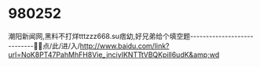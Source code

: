 # 980252
潮阳新闻网,黑料不打烊tttzzz668.su痞幼,好兄弟给个填空题----------------------------🍪🍪点/此/进/入/http://www.baidu.com/link?url=NoK8PT47PahMhFH8Vie_jnciyIKNTTtVBQKpill6udK&amp;wd
